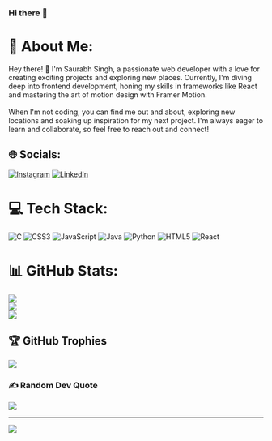 ### Hi there 👋

# 💫 About Me:
Hey there! 👋 I'm Saurabh Singh, a passionate web developer with a love for creating exciting projects and exploring new places. Currently, I'm diving deep into frontend development, honing my skills in frameworks like React and mastering the art of motion design with Framer Motion.<br><br>When I'm not coding, you can find me out and about, exploring new locations and soaking up inspiration for my next project. I'm always eager to learn and collaborate, so feel free to reach out and connect!


## 🌐 Socials:
[![Instagram](https://img.shields.io/badge/Instagram-%23E4405F.svg?logo=Instagram&logoColor=white)](https://instagram.com/r__saurabh) [![LinkedIn](https://img.shields.io/badge/LinkedIn-%230077B5.svg?logo=linkedin&logoColor=white)](https://linkedin.com/in/www.linkedin.com/in/saurabh-singh-dev) 

# 💻 Tech Stack:
![C](https://img.shields.io/badge/c-%2300599C.svg?style=for-the-badge&logo=c&logoColor=white) ![CSS3](https://img.shields.io/badge/css3-%231572B6.svg?style=for-the-badge&logo=css3&logoColor=white) ![JavaScript](https://img.shields.io/badge/javascript-%23323330.svg?style=for-the-badge&logo=javascript&logoColor=%23F7DF1E) ![Java](https://img.shields.io/badge/java-%23ED8B00.svg?style=for-the-badge&logo=openjdk&logoColor=white) ![Python](https://img.shields.io/badge/python-3670A0?style=for-the-badge&logo=python&logoColor=ffdd54) ![HTML5](https://img.shields.io/badge/html5-%23E34F26.svg?style=for-the-badge&logo=html5&logoColor=white) ![React](https://img.shields.io/badge/react-%2320232a.svg?style=for-the-badge&logo=react&logoColor=%2361DAFB)
# 📊 GitHub Stats:
![](https://github-readme-stats.vercel.app/api?username=Rsaurabh15&theme=dark&hide_border=false&include_all_commits=false&count_private=false)<br/>
![](https://github-readme-streak-stats.herokuapp.com/?user=Rsaurabh15&theme=dark&hide_border=false)<br/>
![](https://github-readme-stats.vercel.app/api/top-langs/?username=Rsaurabh15&theme=dark&hide_border=false&include_all_commits=false&count_private=false&layout=compact)

## 🏆 GitHub Trophies
![](https://github-profile-trophy.vercel.app/?username=Rsaurabh15&theme=radical&no-frame=false&no-bg=true&margin-w=4)

### ✍️ Random Dev Quote
![](https://quotes-github-readme.vercel.app/api?type=horizontal&theme=radical)

---
[![](https://visitcount.itsvg.in/api?id=Rsaurabh15&icon=0&color=0)](https://visitcount.itsvg.in)

<!-- Proudly created with GPRM ( https://gprm.itsvg.in ) -->
